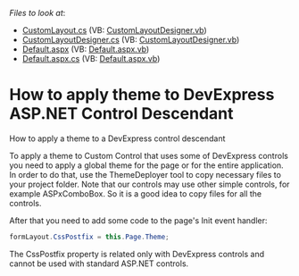 <!-- default file list -->
*Files to look at*:

* [CustomLayout.cs](./CS/ThemingDescendant/App_Code/CustomLayout.cs) (VB: [CustomLayoutDesigner.vb](./VB/ThemingDescendant/App_Code/CustomLayoutDesigner.vb))
* [CustomLayoutDesigner.cs](./CS/ThemingDescendant/App_Code/CustomLayoutDesigner.cs) (VB: [CustomLayoutDesigner.vb](./VB/ThemingDescendant/App_Code/CustomLayoutDesigner.vb))
* [Default.aspx](./CS/ThemingDescendant/Default.aspx) (VB: [Default.aspx.vb](./VB/ThemingDescendant/Default.aspx.vb))
* [Default.aspx.cs](./CS/ThemingDescendant/Default.aspx.cs) (VB: [Default.aspx.vb](./VB/ThemingDescendant/Default.aspx.vb))
<!-- default file list end -->
# How to apply theme to DevExpress ASP.NET Control Descendant


<p>How to apply a theme to a DevExpress control descendant</p><p>To apply a theme to Custom Control that uses some of DevExpress controls you need to apply a global theme for the page or for the entire application. In order to do that, use the ThemeDeployer tool to copy necessary files to your project folder. Note that our controls may use other simple controls, for example ASPxComboBox. So it is a good idea to copy files for all the controls.</p><p>After that you need to add some code to the page's Init event handler:</p>

```cs
formLayout.CssPostfix = this.Page.Theme;

```

<p>The CssPostfix property is related only with DevExpress controls and cannot be used with standard ASP.NET controls.</p>

<br/>


